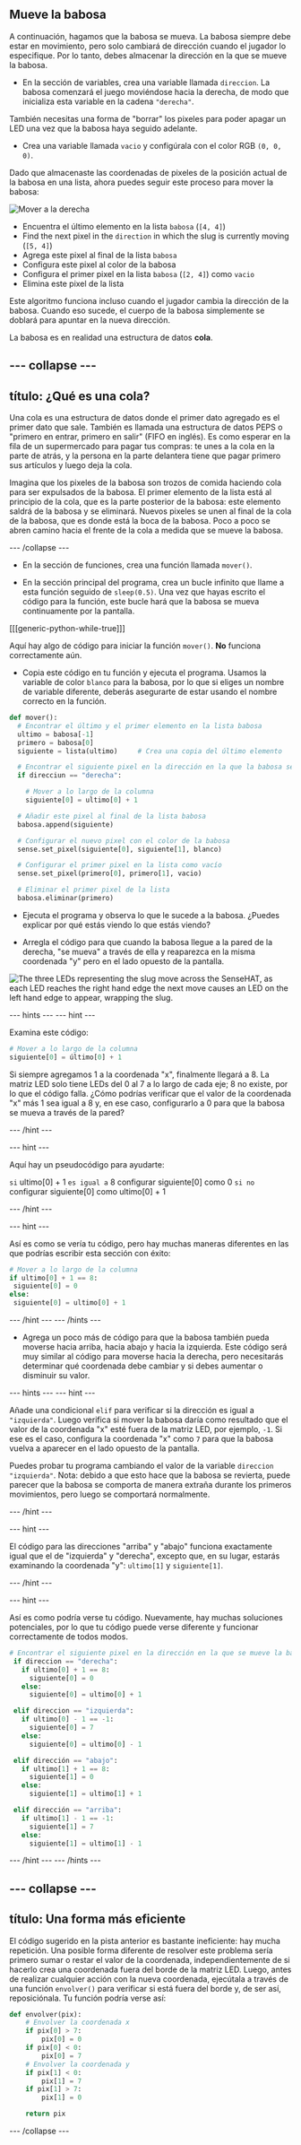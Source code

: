 ## Mueve la babosa

A continuación, hagamos que la babosa se mueva. La babosa siempre debe estar en movimiento, pero solo cambiará de dirección cuando el jugador lo especifique. Por lo tanto, debes almacenar la dirección en la que se mueve la babosa.

+ En la sección de variables, crea una variable llamada `direccion`. La babosa comenzará el juego moviéndose hacia la derecha, de modo que inicializa esta variable en la cadena `"derecha"`.

También necesitas una forma de "borrar" los pixeles para poder apagar un LED una vez que la babosa haya seguido adelante.

+ Crea una variable llamada `vacio` y configúrala con el color RGB `(0, 0, 0)`.

Dado que almacenaste las coordenadas de pixeles de la posición actual de la babosa en una lista, ahora puedes seguir este proceso para mover la babosa:

![Mover a la derecha](images/move-right.png)

+ Encuentra el último elemento en la lista `babosa` (`[4, 4]`)
+ Find the next pixel in the `direction` in which the slug is currently moving (`[5, 4]`)
+ Agrega este pixel al final de la lista `babosa`
+ Configura este pixel al color de la babosa
+ Configura el primer pixel en la lista `babosa` (`[2, 4]`) como `vacio`
+ Elimina este pixel de la lista

Este algoritmo funciona incluso cuando el jugador cambia la dirección de la babosa. Cuando eso sucede, el cuerpo de la babosa simplemente se doblará para apuntar en la nueva dirección.

La babosa es en realidad una estructura de datos **cola**.

--- collapse ---
---
título: ¿Qué es una cola?
---

Una cola es una estructura de datos donde el primer dato agregado es el primer dato que sale. También es llamada una estructura de datos PEPS o "primero en entrar, primero en salir" (FIFO en inglés). Es como esperar en la fila de un supermercado para pagar tus compras: te unes a la cola en la parte de atrás, y la persona en la parte delantera tiene que pagar primero sus artículos y luego deja la cola.

Imagina que los pixeles de la babosa son trozos de comida haciendo cola para ser expulsados de la babosa. El primer elemento de la lista está al principio de la cola, que es la parte posterior de la babosa: este elemento saldrá de la babosa y se eliminará. Nuevos pixeles se unen al final de la cola de la babosa, que es donde está la boca de la babosa. Poco a poco se abren camino hacia el frente de la cola a medida que se mueve la babosa.

--- /collapse ---

+ En la sección de funciones, crea una función llamada `mover()`.

+ En la sección principal del programa, crea un bucle infinito que llame a esta función seguido de `sleep(0.5)`. Una vez que hayas escrito el código para la función, este bucle hará que la babosa se mueva continuamente por la pantalla.

[[[generic-python-while-true]]]

Aquí hay algo de código para iniciar la función `mover()`. **No** funciona correctamente aún.

+ Copia este código en tu función y ejecuta el programa. Usamos la variable de color `blanco` para la babosa, por lo que si eliges un nombre de variable diferente, deberás asegurarte de estar usando el nombre correcto en la función.

```python
def mover():
  # Encontrar el último y el primer elemento en la lista babosa
  ultimo = babosa[-1]
  primero = babosa[0]
  siguiente = lista(ultimo)     # Crea una copia del último elemento

  # Encontrar el siguiente pixel en la dirección en la que la babosa se mueve actualmente
  if direcciun == "derecha":

    # Mover a lo largo de la columna
    siguiente[0] = ultimo[0] + 1

  # Añadir este pixel al final de la lista babosa
  babosa.append(siguiente)

  # Configurar el nuevo pixel con el color de la babosa
  sense.set_pixel(siguiente[0], siguiente[1], blanco)

  # Configurar el primer pixel en la lista como vacío
  sense.set_pixel(primero[0], primero[1], vacio)

  # Eliminar el primer pixel de la lista
  babosa.eliminar(primero)
```

+ Ejecuta el programa y observa lo que le sucede a la babosa. ¿Puedes explicar por qué estás viendo lo que estás viendo?

+ Arregla el código para que cuando la babosa llegue a la pared de la derecha, "se mueva" a través de ella y reaparezca en la misma coordenada "y" pero en el lado opuesto de la pantalla.

![The three LEDs representing the slug move across the SenseHAT, as each LED reaches the right hand edge the next move causes an LED on the left hand edge to appear, wrapping the slug.](images/wrap-slug.gif)

--- hints --- --- hint ---

Examina este código:

```python
# Mover a lo largo de la columna
siguiente[0] = último[0] + 1
```

Si siempre agregamos 1 a la coordenada "x", finalmente llegará a 8. La matriz LED solo tiene LEDs del 0 al 7 a lo largo de cada eje; 8 no existe, por lo que el código falla. ¿Cómo podrías verificar que el valor de la coordenada "x" más 1 sea igual a 8 y, en ese caso, configurarlo a 0 para que la babosa se mueva a través de la pared?

--- /hint ---

--- hint ---

Aquí hay un pseudocódigo para ayudarte:

`si` ultimo[0] + 1 `es igual a` 8 configurar siguiente[0] como 0 `si no` configurar siguiente[0] como ultimo[0] + 1

--- /hint ---

--- hint ---

Así es como se vería tu código, pero hay muchas maneras diferentes en las que podrías escribir esta sección con éxito:

```python
# Mover a lo largo de la columna
if ultimo[0] + 1 == 8:
 siguiente[0] = 0
else:
 siguiente[0] = ultimo[0] + 1
```

--- /hint --- --- /hints ---

+ Agrega un poco más de código para que la babosa también pueda moverse hacia arriba, hacia abajo y hacia la izquierda. Este código será muy similar al código para moverse hacia la derecha, pero necesitarás determinar qué coordenada debe cambiar y si debes aumentar o disminuir su valor.

--- hints --- --- hint ---

Añade una condicional `elif` para verificar si la dirección es igual a `"izquierda"`. Luego verifica si mover la babosa daría como resultado que el valor de la coordenada "x" esté fuera de la matriz LED, por ejemplo, `-1`. Si ese es el caso, configura la coordenada "x" como `7` para que la babosa vuelva a aparecer en el lado opuesto de la pantalla.

Puedes probar tu programa cambiando el valor de la variable `direccion` `"izquierda"`. Nota: debido a que esto hace que la babosa se revierta, puede parecer que la babosa se comporta de manera extraña durante los primeros movimientos, pero luego se comportará normalmente.

--- /hint ---

--- hint ---

El código para las direcciones "arriba" y "abajo" funciona exactamente igual que el de "izquierda" y "derecha", excepto que, en su lugar, estarás examinando la coordenada "y": `ultimo[1]` y `siguiente[1]`.

--- /hint ---

--- hint ---

Así es como podría verse tu código. Nuevamente, hay muchas soluciones potenciales, por lo que tu código puede verse diferente y funcionar correctamente de todos modos.

```python
# Encontrar el siguiente pixel en la dirección en la que se mueve la babosa actualmente
 if direccion == "derecha":
   if ultimo[0] + 1 == 8:
     siguiente[0] = 0
   else:
     siguiente[0] = ultimo[0] + 1

 elif direccion == "izquierda":
   if ultimo[0] - 1 == -1:
     siguiente[0] = 7
   else:
     siguiente[0] = ultimo[0] - 1

 elif dirección == "abajo":
   if ultimo[1] + 1 == 8:
     siguiente[1] = 0
   else:
     siguiente[1] = ultimo[1] + 1

 elif dirección == "arriba":
   if ultimo[1] - 1 == -1:
     siguiente[1] = 7
   else:
     siguiente[1] = ultimo[1] - 1
```

--- /hint --- --- /hints ---

--- collapse ---
---
título: Una forma más eficiente
---

El código sugerido en la pista anterior es bastante ineficiente: hay mucha repetición. Una posible forma diferente de resolver este problema sería primero sumar o restar el valor de la coordenada, independientemente de si hacerlo crea una coordenada fuera del borde de la matriz LED. Luego, antes de realizar cualquier acción con la nueva coordenada, ejecútala a través de una función `envolver()` para verificar si está fuera del borde y, de ser así, reposiciónala. Tu función podría verse así:

```python
def envolver(pix):
    # Envolver la coordenada x
    if pix[0] > 7:
        pix[0] = 0
    if pix[0] < 0:
        pix[0] = 7
    # Envolver la coordenada y
    if pix[1] < 0:
        pix[1] = 7
    if pix[1] > 7:
        pix[1] = 0

    return pix
```

--- /collapse ---
